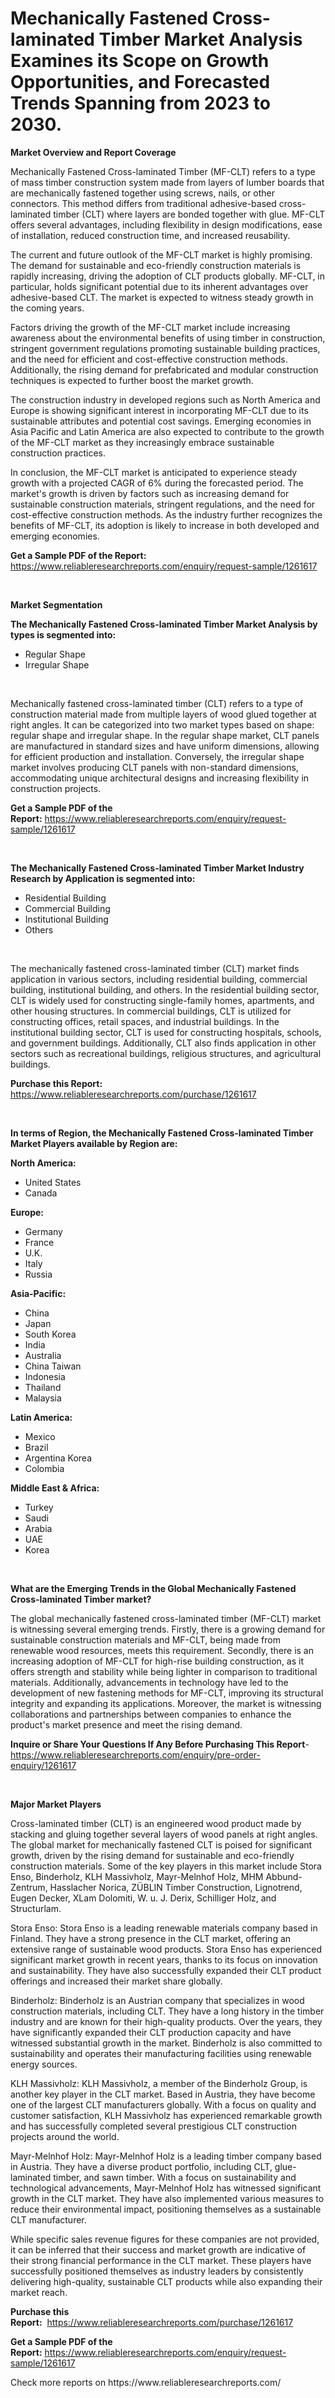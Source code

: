 <p><h1>Mechanically Fastened Cross-laminated Timber Market Analysis Examines its Scope on Growth Opportunities, and Forecasted Trends Spanning from 2023 to 2030.</h1></p><p><strong>Market Overview and Report Coverage</strong></p>
<p><p>Mechanically Fastened Cross-laminated Timber (MF-CLT) refers to a type of mass timber construction system made from layers of lumber boards that are mechanically fastened together using screws, nails, or other connectors. This method differs from traditional adhesive-based cross-laminated timber (CLT) where layers are bonded together with glue. MF-CLT offers several advantages, including flexibility in design modifications, ease of installation, reduced construction time, and increased reusability.</p><p>The current and future outlook of the MF-CLT market is highly promising. The demand for sustainable and eco-friendly construction materials is rapidly increasing, driving the adoption of CLT products globally. MF-CLT, in particular, holds significant potential due to its inherent advantages over adhesive-based CLT. The market is expected to witness steady growth in the coming years.</p><p>Factors driving the growth of the MF-CLT market include increasing awareness about the environmental benefits of using timber in construction, stringent government regulations promoting sustainable building practices, and the need for efficient and cost-effective construction methods. Additionally, the rising demand for prefabricated and modular construction techniques is expected to further boost the market growth.</p><p>The construction industry in developed regions such as North America and Europe is showing significant interest in incorporating MF-CLT due to its sustainable attributes and potential cost savings. Emerging economies in Asia Pacific and Latin America are also expected to contribute to the growth of the MF-CLT market as they increasingly embrace sustainable construction practices.</p><p>In conclusion, the MF-CLT market is anticipated to experience steady growth with a projected CAGR of 6% during the forecasted period. The market's growth is driven by factors such as increasing demand for sustainable construction materials, stringent regulations, and the need for cost-effective construction methods. As the industry further recognizes the benefits of MF-CLT, its adoption is likely to increase in both developed and emerging economies.</p></p>
<p><strong>Get a Sample PDF of the Report:</strong> <a href="https://www.reliableresearchreports.com/enquiry/request-sample/1261617">https://www.reliableresearchreports.com/enquiry/request-sample/1261617</a></p>
<p>&nbsp;</p>
<p><strong>Market Segmentation</strong></p>
<p><strong>The Mechanically Fastened Cross-laminated Timber Market Analysis by types is segmented into:</strong></p>
<p><ul><li>Regular Shape</li><li>Irregular Shape</li></ul></p>
<p>&nbsp;</p>
<p><p>Mechanically fastened cross-laminated timber (CLT) refers to a type of construction material made from multiple layers of wood glued together at right angles. It can be categorized into two market types based on shape: regular shape and irregular shape. In the regular shape market, CLT panels are manufactured in standard sizes and have uniform dimensions, allowing for efficient production and installation. Conversely, the irregular shape market involves producing CLT panels with non-standard dimensions, accommodating unique architectural designs and increasing flexibility in construction projects.</p></p>
<p><strong>Get a Sample PDF of the Report:</strong>&nbsp;<a href="https://www.reliableresearchreports.com/enquiry/request-sample/1261617">https://www.reliableresearchreports.com/enquiry/request-sample/1261617</a></p>
<p>&nbsp;</p>
<p><strong>The Mechanically Fastened Cross-laminated Timber Market Industry Research by Application is segmented into:</strong></p>
<p><ul><li>Residential Building</li><li>Commercial Building</li><li>Institutional Building</li><li>Others</li></ul></p>
<p>&nbsp;</p>
<p><p>The mechanically fastened cross-laminated timber (CLT) market finds application in various sectors, including residential building, commercial building, institutional building, and others. In the residential building sector, CLT is widely used for constructing single-family homes, apartments, and other housing structures. In commercial buildings, CLT is utilized for constructing offices, retail spaces, and industrial buildings. In the institutional building sector, CLT is used for constructing hospitals, schools, and government buildings. Additionally, CLT also finds application in other sectors such as recreational buildings, religious structures, and agricultural buildings.</p></p>
<p><strong>Purchase this Report:</strong>&nbsp; <a href="https://www.reliableresearchreports.com/purchase/1261617">https://www.reliableresearchreports.com/purchase/1261617</a></p>
<p>&nbsp;</p>
<p><strong>In terms of Region, the Mechanically Fastened Cross-laminated Timber Market Players available by Region are:</strong></p>
<p>
    <p> <strong> North America: </strong>
        <ul>
            <li>United States</li>
            <li>Canada</li>
        </ul>
        </p> 
    <p> <strong> Europe: </strong>
        <ul>
            <li>Germany</li>
            <li>France</li>
            <li>U.K.</li>
            <li>Italy</li>
            <li>Russia</li>
        </ul>
        </p> 
    <p> <strong> Asia-Pacific: </strong>
        <ul>
            <li>China</li>
            <li>Japan</li>
            <li>South Korea</li>
            <li>India</li>
            <li>Australia</li>
            <li>China Taiwan</li>
            <li>Indonesia</li>
            <li>Thailand</li>
            <li>Malaysia</li>
        </ul>
        </p> 
    <p> <strong> Latin America: </strong>
        <ul>
            <li>Mexico</li>
            <li>Brazil</li>
            <li>Argentina Korea</li>
            <li>Colombia</li>
        </ul>
        </p> 
    <p> <strong> Middle East & Africa: </strong>
        <ul>
            <li>Turkey</li>
            <li>Saudi</li>
            <li>Arabia</li>
            <li>UAE</li>
            <li>Korea</li>
        </ul>
    </p>
    </p>
<p>&nbsp;</p>
<p><strong>What are the Emerging Trends in the Global Mechanically Fastened Cross-laminated Timber market?</strong></p>
<p><p>The global mechanically fastened cross-laminated timber (MF-CLT) market is witnessing several emerging trends. Firstly, there is a growing demand for sustainable construction materials and MF-CLT, being made from renewable wood resources, meets this requirement. Secondly, there is an increasing adoption of MF-CLT for high-rise building construction, as it offers strength and stability while being lighter in comparison to traditional materials. Additionally, advancements in technology have led to the development of new fastening methods for MF-CLT, improving its structural integrity and expanding its applications. Moreover, the market is witnessing collaborations and partnerships between companies to enhance the product's market presence and meet the rising demand.</p></p>
<p><strong>Inquire or Share Your Questions If Any Before Purchasing This Report</strong>- <a href="https://www.reliableresearchreports.com/enquiry/pre-order-enquiry/1261617">https://www.reliableresearchreports.com/enquiry/pre-order-enquiry/1261617</a></p>
<p>&nbsp;</p>
<p><strong>Major Market Players</strong></p>
<p><p>Cross-laminated timber (CLT) is an engineered wood product made by stacking and gluing together several layers of wood panels at right angles. The global market for mechanically fastened CLT is poised for significant growth, driven by the rising demand for sustainable and eco-friendly construction materials. Some of the key players in this market include Stora Enso, Binderholz, KLH Massivholz, Mayr-Melnhof Holz, MHM Abbund-Zentrum, Hasslacher Norica, ZÜBLIN Timber Construction, Lignotrend, Eugen Decker, XLam Dolomiti, W. u. J. Derix, Schilliger Holz, and Structurlam.</p><p>Stora Enso: Stora Enso is a leading renewable materials company based in Finland. They have a strong presence in the CLT market, offering an extensive range of sustainable wood products. Stora Enso has experienced significant market growth in recent years, thanks to its focus on innovation and sustainability. They have also successfully expanded their CLT product offerings and increased their market share globally.</p><p>Binderholz: Binderholz is an Austrian company that specializes in wood construction materials, including CLT. They have a long history in the timber industry and are known for their high-quality products. Over the years, they have significantly expanded their CLT production capacity and have witnessed substantial growth in the market. Binderholz is also committed to sustainability and operates their manufacturing facilities using renewable energy sources.</p><p>KLH Massivholz: KLH Massivholz, a member of the Binderholz Group, is another key player in the CLT market. Based in Austria, they have become one of the largest CLT manufacturers globally. With a focus on quality and customer satisfaction, KLH Massivholz has experienced remarkable growth and has successfully completed several prestigious CLT construction projects around the world.</p><p>Mayr-Melnhof Holz: Mayr-Melnhof Holz is a leading timber company based in Austria. They have a diverse product portfolio, including CLT, glue-laminated timber, and sawn timber. With a focus on sustainability and technological advancements, Mayr-Melnhof Holz has witnessed significant growth in the CLT market. They have also implemented various measures to reduce their environmental impact, positioning themselves as a sustainable CLT manufacturer.</p><p>While specific sales revenue figures for these companies are not provided, it can be inferred that their success and market growth are indicative of their strong financial performance in the CLT market. These players have successfully positioned themselves as industry leaders by consistently delivering high-quality, sustainable CLT products while also expanding their market reach.</p></p>
<p><strong>Purchase this Report:</strong>&nbsp;&nbsp;<a href="https://www.reliableresearchreports.com/purchase/1261617">https://www.reliableresearchreports.com/purchase/1261617</a></p>
<p></p>
<p><strong>Get a Sample PDF of the Report:</strong>&nbsp;<a href="https://www.reliableresearchreports.com/enquiry/request-sample/1261617">https://www.reliableresearchreports.com/enquiry/request-sample/1261617</a></p>
<p>Check more reports on https://www.reliableresearchreports.com/</p>